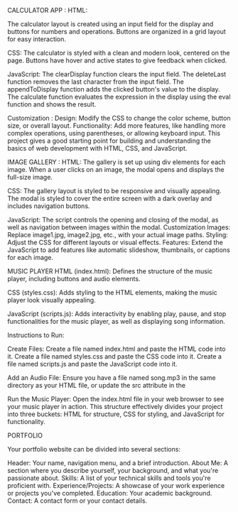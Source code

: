 CALCULATOR APP :
HTML:

The calculator layout is created using an input field for the display and buttons for numbers and operations.
Buttons are organized in a grid layout for easy interaction.

CSS:
The calculator is styled with a clean and modern look, centered on the page.
Buttons have hover and active states to give feedback when clicked.

JavaScript:
The clearDisplay function clears the input field.
The deleteLast function removes the last character from the input field.
The appendToDisplay function adds the clicked button's value to the display.
The calculate function evaluates the expression in the display using the eval function and shows the result.

Customization :
Design: Modify the CSS to change the color scheme, button size, or overall layout.
Functionality: Add more features, like handling more complex operations, using parentheses, or allowing keyboard input.
This project gives a good starting point for building and understanding the basics of web development with HTML, CSS, and JavaScript.

IMAGE GALLERY :
HTML: 
The gallery is set up using div elements for each image. When a user clicks on an image, the modal opens and displays the full-size image.

CSS: 
The gallery layout is styled to be responsive and visually appealing. The modal is styled to cover the entire screen with a dark overlay and includes navigation buttons.

JavaScript: 
The script controls the opening and closing of the modal, as well as navigation between images within the modal.
Customization
Images: Replace image1.jpg, image2.jpg, etc., with your actual image paths.
Styling: Adjust the CSS for different layouts or visual effects.
Features: Extend the JavaScript to add features like automatic slideshow, thumbnails, or captions for each image.

MUSIC PLAYER 
HTML (index.html):
Defines the structure of the music player, including buttons and audio elements.

CSS (styles.css): 
Adds styling to the HTML elements, making the music player look visually appealing.

JavaScript (scripts.js):
Adds interactivity by enabling play, pause, and stop functionalities for the music player, as well as displaying song information.

Instructions to Run:

Create Files:
Create a file named index.html and paste the HTML code into it.
Create a file named styles.css and paste the CSS code into it.
Create a file named scripts.js and paste the JavaScript code into it.

Add an Audio File:
Ensure you have a file named song.mp3 in the same directory as your HTML file, or update the src attribute in the <audio> tag to match your audio file's name.

Run the Music Player:
Open the index.html file in your web browser to see your music player in action.
This structure effectively divides your project into three buckets: HTML for structure, CSS for styling, and JavaScript for functionality.

PORTFOLIO 

Your portfolio website can be divided into several sections:

Header: Your name, navigation menu, and a brief introduction.
About Me: A section where you describe yourself, your background, and what you're passionate about.
Skills: A list of your technical skills and tools you're proficient with.
Experience/Projects: A showcase of your work experience or projects you've completed.
Education: Your academic background.
Contact: A contact form or your contact details.
